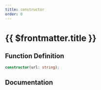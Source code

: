 ```yaml
---
title: constructor
order: 0
---
```


# {{ $frontmatter.title }}

## Function Definition

```ts
constructor(url: string);
```

## Documentation

<!--@include: ./parts/constructor.md-->
